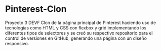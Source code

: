 # Pinterest-Clon
Proyecto 3 DEVF
Clon de la página principal de Pinterest haciendo uso de tecnologías como HTML y CSS con flexbox y grid implementando los diferentes tipos de selectores y se creó su respectivo repositorio para el control de versiones en GitHub, generando una página con un diseño responsivo.


